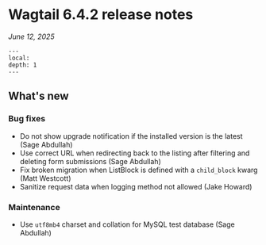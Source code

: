 # Wagtail 6.4.2 release notes

_June 12, 2025_

```{contents}
---
local:
depth: 1
---
```

## What's new

### Bug fixes

 * Do not show upgrade notification if the installed version is the latest (Sage Abdullah)
 * Use correct URL when redirecting back to the listing after filtering and deleting form submissions (Sage Abdullah)
 * Fix broken migration when ListBlock is defined with a `child_block` kwarg (Matt Westcott)
 * Sanitize request data when logging method not allowed (Jake Howard)

### Maintenance

 * Use `utf8mb4` charset and collation for MySQL test database (Sage Abdullah)
